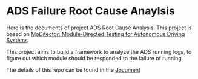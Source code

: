 # ADS Failure Root Cause Anaylsis

Here is the documents of project ADS Root Cause Analysis. This project is based on [MoDitector: Module-Directed Testing for Autonomous Driving Systems](https://dl.acm.org/doi/10.1145/3728876)

This project aims to build a framework to analyze the ADS running logs, to figure out which module should be responded to the failure of running.

The details of this repo can be found in the [document](https://shanicky-renzhiwang.github.io/ADSRootCauseAnalysis/)